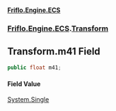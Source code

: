 #### [Friflo.Engine.ECS](index.md 'index')
### [Friflo.Engine.ECS](Friflo.Engine.ECS.md 'Friflo.Engine.ECS').[Transform](Transform.md 'Friflo.Engine.ECS.Transform')

## Transform.m41 Field

```csharp
public float m41;
```

#### Field Value
[System.Single](https://docs.microsoft.com/en-us/dotnet/api/System.Single 'System.Single')